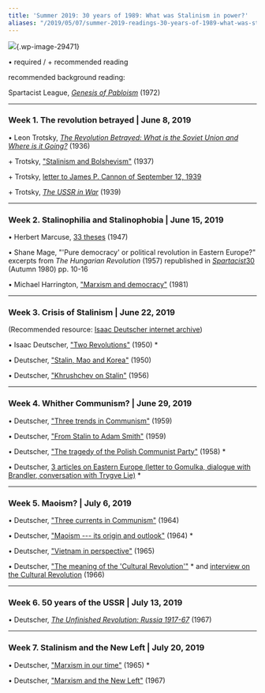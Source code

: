 ```yaml
---
title: 'Summer 2019: 30 years of 1989: What was Stalinism in power?'
aliases: "/2019/05/07/summer-2019-readings-30-years-of-1989-what-was-stalinism-in-power/"
---
```


![](%7B%7B%20site.baseurl%20%7D%7D/assets/maokhrushchev1958-1024x683.jpg){.wp-image-29471}

• required / + recommended reading


recommended background reading:

Spartacist League, *[Genesis of Pabloism](https://www.marxists.org/history/etol/document/icl-spartacists/1972/genesis.htm)* (1972)

------------------------------------------------------------------------

### Week 1. The revolution betrayed \| June 8, 2019

• Leon Trotsky, *[The Revolution Betrayed: What is the Soviet Union and Where is it Going?](https://www.marxists.org/archive/trotsky/1936/revbet/index.htm)* (1936)

\+ Trotsky, [\"Stalinism and Bolshevism\"](https://www.marxists.org/archive/trotsky/1937/08/stalinism.htm) (1937)

\+ Trotsky, [letter to James P. Cannon of September 12, 1939](https://www.marxists.org/archive/trotsky/idom/dm/01-cannon1.htm)

\+ Trotsky, *[The USSR in War](https://www.marxists.org/archive/trotsky/1939/09/ussr-war.htm)* (1939)

------------------------------------------------------------------------

### Week 2. Stalinophilia and Stalinophobia \| June 15, 2019

• Herbert Marcuse, [33 theses](https://platypus1917.org/wp-content/uploads/2012/05/marcuse_33theses.pdf) (1947)

• Shane Mage, \"\'Pure democracy\' or political revolution in Eastern Europe?\" excerpts from *The Hungarian Revolution* (1957) republished in *[Spartacist](https://www.marxists.org/history/etol/newspape/spartacist-us/1972-1980/0030_Autumn_1980.pdf#page=10)*[30](https://www.marxists.org/history/etol/newspape/spartacist-us/1972-1980/0030_Autumn_1980.pdf#page=10) (Autumn 1980) pp. 10-16

• Michael Harrington, [\"Marxism and democracy\"](http://anselmocarranco.tripod.com/id25.html) (1981)

------------------------------------------------------------------------

### Week 3. Crisis of Stalinism \| June 22, 2019

(Recommended resource: [Isaac Deutscher internet archive](https://www.marxists.org/archive/deutscher/index.htm))

• Isaac Deutscher, [\"Two Revolutions\"](https://www.marxists.org/archive/deutscher/1950/two-revolutions.htm) (1950) \*

• Deutscher, [\"Stalin, Mao and Korea\"](https://www.marxists.org/archive/deutscher/1950/stalin-mao-korea.htm) (1950)

• Deutscher, [\"Khrushchev on Stalin\"](https://www.marxists.org/archive/deutscher/1956/khrushchev_on_stalin.htm) (1956)

------------------------------------------------------------------------

### Week 4. Whither Communism? \| June 29, 2019

• Deutscher, [\"Three trends in Communism\"](https://www.marxists.org/archive/deutscher/1959/three-trends.htm) (1959)

• Deutscher, [\"From Stalin to Adam Smith\"](https://www.marxists.org/archive/deutscher/1959/stalin-smith.htm) (1959)

• Deutscher, [\"The tragedy of the Polish Communist Party\"](https://www.marxists.org/archive/deutscher/1958/polish-tragedy.htm) (1958) \*

• Deutscher, [3 articles on Eastern Europe (letter to Gomulka, dialogue with Brandler, conversation with Trygve Lie)](https://platypus1917.org/deutscher_gomulkabrandlertrygvelie/) \*

------------------------------------------------------------------------

### Week 5. Maoism? \| July 6, 2019

• Deutscher, [\"Three currents in Communism\"](https://www.marxists.org/archive/deutscher/1964/three-currents.htm) (1964)

• Deutscher, [\"Maoism --- its origin and outlook\"](https://www.marxists.org/archive/deutscher/1964/maoism-origins-outlook.htm) (1964) \*

• Deutscher, [\"Vietnam in perspective\"](https://www.marxists.org/archive/deutscher/1965/vietnam-perspective.htm) (1965)

• Deutscher, [\"The meaning of the \'Cultural Revolution\'\"](https://platypus1917.org/wp-content/uploads/Deutscher-The-Great-Cultural-Revolution.pdf) \* and [interview on the Cultural Revolution](https://www.marxists.org/archive/deutscher/1966/china.htm) (1966)

------------------------------------------------------------------------

### Week 6. 50 years of the USSR \| July 13, 2019

• Deutscher, *[The Unfinished Revolution: Russia 1917-67](https://platypus1917.org/deutscher_russiaunfinishedrevolution1917-67book/)* (1967)

------------------------------------------------------------------------

### Week 7. Stalinism and the New Left \| July 20, 2019

• Deutscher, [\"Marxism in our time\"](https://www.marxists.org/archive/deutscher/1965/marxism.htm) (1965) \*

• Deutscher, [\"Marxism and the New Left\"](https://www.marxists.org/archive/deutscher/1967/marxism-newleft.htm) (1967)
